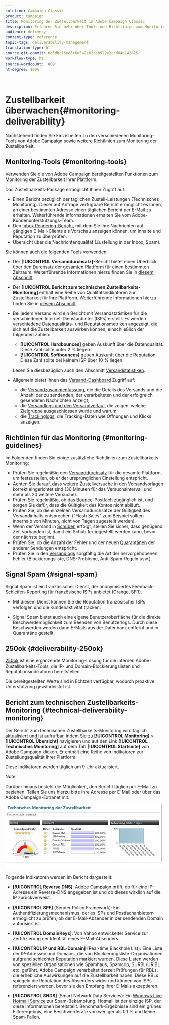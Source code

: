 ```yaml
---
solution: Campaign Classic
product: campaign
title: Monitoring der Zustellbarkeit in Adobe Campaign Classic
description: Erfahren Sie mehr über Tools und Richtlinien zum Monitoring der Zustellbarkeit in Adobe Campaign Classic.
audience: delivery
content-type: reference
topic-tags: deliverability-management
translation-type: ht
source-git-commit: 6d5dbc16ed6c6e5a2e62ceb522e2ccd64b142825
workflow-type: ht
source-wordcount: '809'
ht-degree: 100%

---
```



# Zustellbarkeit überwachen{#monitoring-deliverability}

Nachstehend finden Sie Einzelheiten zu den verschiedenen Monitoring-Tools von Adobe Campaign sowie weitere Richtlinien zum Monitoring der Zustellbarkeit.

## Monitoring-Tools {#monitoring-tools}

Verwenden Sie die von Adobe Campaign bereitgestellten Funktionen zum Monitoring der Zustellbarkeit Ihrer Plattform.

Das Zustellbarkeits-Package ermöglicht Ihnen Zugriff auf:

* Einen Bericht bezüglich der täglichen Zustell-Leistungen (Technisches Monitoring). Dieser auf Anfrage verfügbare Bericht ermöglicht es Ihnen, an einer bestimmten Adresse einen täglichen Bericht per E-Mail zu erhalten. Weiterführende Informationen erhalten Sie vom Adobe-Kundenunterstützungs-Team.
* Den [Inbox Rendering-Bericht](../../delivery/using/inbox-rendering.md), mit dem Sie Ihre Nachrichten auf gängigen E-Mail-Clients als Vorschau anzeigen können, um Inhalte und Reputation zu überprüfen.
* Übersicht über die Nachrichtenqualität (Zustellung in der Inbox, Spam).

Sie können auch die folgenden Tools verwenden:

* Der **[!UICONTROL Versanddurchsatz]**-Bericht bietet einen Überblick über den Durchsatz der gesamten Plattform für einen bestimmten Zeitraum. Weiterführende Informationen hierzu finden Sie in [diesem Abschnitt](../../reporting/using/global-reports.md#delivery-throughput).
* Der **[!UICONTROL Bericht zum technischen Zustellbarkeits-Monitoring]** enthält eine Reihe von Qualitätsindikatoren zur Zustellbarkeit für Ihre Plattform. Weiterführende Informationen hierzu finden Sie in [diesem Abschnitt](#technical-deliverability-monitoring).
* Bei jedem Versand wird ein Bericht mit Versandstatistiken für die verschiedenen Internet-Dienstanbieter (ISPs) erstellt. Es werden verschiedene Datenqualitäts- und Reputationsmetriken angezeigt, die sich auf die Zustellbarkeit auswirken können, einschließlich der folgenden Zahlen:
   * **[!UICONTROL Hardbounces]** geben Auskunft über die Datenqualität. Diese Zahl sollte unter 2 % liegen.
   * **[!UICONTROL Softbounces]** geben Auskunft über die Reputation. Diese Zahl sollte bei keinem ISP über 10 % liegen.

   Lesen Sie diesbezüglich auch den Abschnitt [Versandstatistiken](../../reporting/using/global-reports.md#delivery-statistics).
* Allgemein bietet Ihnen das [Versand-Dashboard](../../delivery/using/about-delivery-monitoring.md) Zugriff auf:
   * die [Versandzusammenfassung](../../delivery/using/delivery-dashboard.md#delivery-summary), die die Details des Versands und die Anzahl der zu sendenden, der verarbeiteten und der erfolgreich gesendeten Nachrichten anzeigt;
   * die [Versandlogs und den Versandverlauf](../../delivery/using/delivery-dashboard.md#delivery-logs-and-history), die zeigen, welche Zielgruppe ausgeschlossen wurde und warum;
   * die [Trackinglogs](../../delivery/using/delivery-dashboard.md#tracking-logs), die Tracking-Daten wie Öffnungen und Klicks anzeigen.

## Richtlinien für das Monitoring {#monitoring-guidelines}

Im Folgenden finden Sie einige zusätzliche Richtlinien zum Zustellbarkeits-Monitoring:

* Prüfen Sie regelmäßig den [Versanddurchsatz](../../reporting/using/global-reports.md#delivery-throughput) für die gesamte Plattform, um festzustellen, ob er der ursprünglichen Einstellung entspricht.
* Achten Sie darauf, dass [weitere Zustellversuche](../../delivery/using/understanding-delivery-failures.md#retries-after-a-delivery-temporary-failure) in den Versandvorlagen korrekt eingerichtet sind (30 Minuten für das Versuchsintervall und mehr als 20 weitere Versuche).
* Prüfen Sie regelmäßig, ob das [Bounce](../../delivery/using/understanding-delivery-failures.md#bounce-mail-management)-Postfach zugänglich ist, und sorgen Sie dafür, dass die Gültigkeit des Kontos nicht abläuft.
* Prüfen Sie, ob die einzelnen Versanddurchsätze der Gültigkeit des Versandinhalts entsprechen (&quot;Flash Sales&quot; zum Beispiel sollten innerhalb von Minuten, nicht von Tagen zugestellt werden).
* Wenn der Versand in [Schüben](../../delivery/using/steps-sending-the-delivery.md#sending-using-multiple-waves) erfolgt, stellen Sie sicher, dass genügend Zeit vorhanden ist, damit ein Schub fertiggestellt werden kann, bevor der nächste beginnt.
* Prüfen Sie, ob die Anzahl der Fehler und der neuen [Quarantänen](../../delivery/using/understanding-quarantine-management.md) der anderer Sendungen entspricht.
* Prüfen Sie in den [Versandlogs](../../delivery/using/delivery-dashboard.md#delivery-logs-and-history) sorgfältig die Art der hervorgehobenen Fehler (Blockierungsliste, DNS-Probleme, Anti-Spam-Regeln usw.).

## Signal Spam {#signal-spam}

Signal Spam ist ein französischer Dienst, der anonymisiertes Feedback-Schleifen-Reporting für französische ISPs anbietet (Orange, SFR).

* Mit diesem Dienst können Sie die Reputation französischer ISPs verfolgen und die Kundenaktivität tracken.

* Signal Spam bietet auch eine eigene Benutzeroberfläche für die direkte Beschwerdemöglichkeit zum Beenden von Benutzerlogs. Durch diese Beschwerden werden dann E-Mails aus der Datenbank entfernt und in Quarantäne gestellt.

## 250ok {#deliverability-250ok}

[250ok](https://250ok.com/) ist eine ergänzende Monitoring-Lösung für die internen Adobe-Zustellbarkeits-Tools, die IP- und Domain-Blockierungslisten und Reputationsindikatoren bereitstellen.

Die bereitgestellten Werte sind in Echtzeit verfügbar, wodurch proaktive Unterstützung gewährleistet ist.

## Bericht zum technischen Zustellbarkeits-Monitoring {#technical-deliverability-monitoring}

Der Bericht zum technischen Zustellbarkeits-Monitoring wird täglich aktualisiert und ist aufrufbar, indem Sie zu **[!UICONTROL Monitoring]** > **[!UICONTROL Übersicht]** navigieren und auf den Link **[!UICONTROL Technisches Monitoring]** auf dem Tab **[!UICONTROL Startseite]** von Adobe Campaign klicken. Er enthält eine Reihe von Indikatoren zur Zustellungsqualität Ihrer Plattform.

Diese Indikatoren werden täglich um 9 Uhr aktualisiert.

>[!NOTE]
>
>Darüber hinaus besteht die Möglichkeit, den Bericht täglich per E-Mail zu beziehen. Teilen Sie uns hierzu bitte Ihre Adresse per E-Mail oder über das Adobe Campaign-Extranet mit.

![](assets/s_tn_del_monitoring.png)

Folgende Indikatoren werden im Bericht dargestellt:

* **[!UICONTROL Reverse DNS]**: Adobe Campaign prüft, ob für eine IP-Adresse ein Reverse-DNS angegeben ist und ob dieses wirklich auf die IP zurückverweist.

* **[!UICONTROL SPF]** (Sender Policy Framework): Ein Authentifizierungsmechanismus, der es ISPs und Postfachanbietern ermöglicht zu prüfen, ob der E-Mail-Absender in der sendenden Domain autorisiert ist.

* **[!UICONTROL DomainKeys]**: Von Yahoo entwickelter Service zur Zertifizierung der Identität eines E-Mail-Absenders.

* **[!UICONTROL IP und RBL-Domain]** (Real-time Blackhole List): Eine Liste der IP-Adressen und Domains, die von Blockierungsliste-Organisationen aufgrund schlechter Reputation markiert wurden. Diese Listen werden von speziellen Organisationen wie Spamhaus, Spamcop, SURBL/URIBL etc. geführt. Adobe Campaign verarbeitet derzeit Prüfungen für RBLs, die erhebliche Auswirkungen auf die Zustellbarkeit haben. Diese RBLs spiegeln die Reputation des Absenders wider und können von ISPs referenziert werden, bevor sie den Empfang Ihrer E-Mails akzeptieren.

* **[!UICONTROL SNDS]** (Smart Network Data Services): Ein [Windows Live Hotmail Service](https://sendersupport.olc.protection.outlook.com/snds/FAQ.aspx) zur Spam-Bekämpfung. Hotmail ist der einzige ISP, der diese Informationen bereitstellt. Benchmark-Ergebnisse sind ein grünes Filterergebnis, eine Beschwerderate von weniger als 0,1 % und keine Spam-Fallen.

<!--### Delivery Reports - Broadcast Statistics {#broadcast-statistics}

Each delivery will generate a broadcast statistics report when you open a delivery in the “Deliveries List”, which includes some reputation metrics that may impact your deliverability.-->
